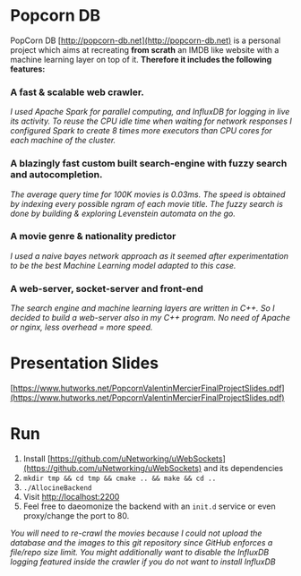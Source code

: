 # Popcorn DB
PopCorn DB [http://popcorn-db.net](http://popcorn-db.net) is a personal project which aims at recreating **from scrath** an IMDB like website with a machine learning layer on top of it.
**Therefore it includes the following features:**

### A fast & scalable web crawler.
*I used Apache Spark for parallel computing, and InfluxDB for logging in live its activity.
To reuse the CPU idle time when waiting for network responses I configured Spark to create 8 times more executors than CPU cores for each machine of the cluster.*

### A blazingly fast custom built search-engine with fuzzy search and autocompletion.
*The average query time for 100K movies is 0.03ms. The speed is obtained by indexing every possible ngram of each movie title. The fuzzy search is done by building & exploring Levenstein automata on the go.*

### A movie genre & nationality predictor
*I used a naive bayes network approach as it seemed after experimentation to be the best Machine Learning model adapted to this case.*

### A web-server, socket-server and front-end
*The search engine and machine learning layers are written in C++. So I decided to build a web-server also in my C++ program. No need of Apache or nginx, less overhead = more speed.*

# Presentation Slides
[https://www.hutworks.net/PopcornValentinMercierFinalProjectSlides.pdf](https://www.hutworks.net/PopcornValentinMercierFinalProjectSlides.pdf)

# Run
1. Install [https://github.com/uNetworking/uWebSockets](https://github.com/uNetworking/uWebSockets) and its dependencies
2. ```mkdir tmp && cd tmp && cmake .. && make && cd ..```
3. ```./AllocineBackend```
4. Visit [http://localhost:2200](http://localhost:2200)
5. Feel free to daeomonize the backend with an ```init.d``` service or even proxy/change the port to 80.

*You will need to re-crawl the movies because I could not upload the database and the images to this git repository since GitHub enforces a file/repo size limit. You might additionally want to disable the InfluxDB logging featured inside the crawler if you do not want to install InfluxDB*
